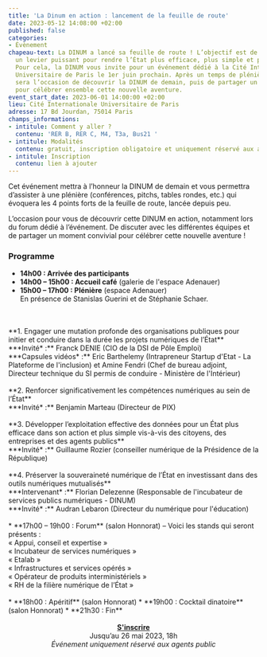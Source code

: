 ```yaml
---
title: 'La Dinum en action : lancement de la feuille de route'
date: 2023-05-12 14:08:00 +02:00
published: false
categories:
- Évènement
chapeau-text: La DINUM a lancé sa feuille de route ! L’objectif est de faire du numérique
  un levier puissant pour rendre l’État plus efficace, plus simple et plus souverain.
  Pour cela, la DINUM vous invite pour un événement dédié à la Cité Internationale
  Universitaire de Paris le 1er juin prochain. Après un temps de plénière, ce rendez-vous
  sera l’occasion de découvrir la DINUM de demain, puis de partager un moment convivial
  pour célébrer ensemble cette nouvelle aventure.
event_start_date: 2023-06-01 14:00:00 +02:00
lieu: Cité Internationale Universitaire de Paris
adresse: 17 Bd Jourdan, 75014 Paris
champs_informations:
- intitule: Comment y aller ?
  contenu: 'RER B, RER C, M4, T3a, Bus21 '
- intitule: Modalités
  contenu: gratuit, inscription obligatoire et uniquement réservé aux agents publics
- intitule: Inscription
  contenu: lien à ajouter
---
```


Cet événement mettra à l’honneur la DINUM de demain et vous permettra d’assister à une plénière (conférences, pitchs, tables rondes, etc.) qui évoquera les 4 points forts de la feuille de route, lancée depuis peu. 

L’occasion pour vous de découvrir cette DINUM en action, notamment lors du forum dédié à l’événement. De discuter avec les différentes équipes et de partager un moment convivial pour célébrer cette nouvelle aventure ! 

### Programme
* **14h00 : Arrivée des participants**
* **14h00 – 15h00 : Accueil café** (galerie de l'espace Adenauer)
* **15h00 – 17h00 : Plénière** (espace Adenauer)
  <br>En présence de Stanislas Guerini et de Stéphanie Schaer.
<br>
<br>**1. Engager une mutation profonde des organisations publiques pour initier et conduire dans la durée les projets numériques de l’État**
  <br>***Invité* :** Franck DENIE (CIO de la DSI de Pôle Emploi)
  <br>***Capsules vidéos* :** Eric Barthelemy (Intrapreneur Startup d'Etat - La Plateforme de l'inclusion) et Amine Fendri (Chef de bureau adjoint, Directeur technique du SI permis de conduire - Ministère de l'Intérieur)
<br>
<br>**2. Renforcer significativement les compétences numériques au sein de l’État**
  <br>***Invité* :** Benjamin Marteau (Directeur de PIX)
<br>
<br>**3. Développer l’exploitation effective des données pour un État plus efficace dans son action et plus simple vis-à-vis des citoyens, des entreprises et des agents publics**
  <br>***Invité* :** Guillaume Rozier (conseiller numérique de la Présidence de la République)
<br>
<br>**4. Préserver la souveraineté numérique de l’État en investissant dans des outils numériques mutualisés**
  <br>***Intervenant* :** Florian Delezenne (Responsable de l'incubateur de services publics numériques - DINUM)
  <br>***Invité* :** Audran Lebaron (Directeur du numérique pour l'éducation)
  <br>
  <br>
* **17h00 – 19h00 : Forum** (salon Honnorat) – Voici les stands qui seront présents :
  <br>« Appui, conseil et expertise »
  <br>« Incubateur de services numériques »
  <br>« Etalab »
  <br>« Infrastructures et services opérés »
  <br>« Opérateur de produits interministériels »
  <br>« RH de la filière numérique de l’État »
  <br>
  <br>
* **18h00 : Apéritif** (salon Honnorat)
* **19h00 : Cocktail dinatoire** (salon Honnorat)
* **21h30 : Fin**
<br>
<br>

<div align="center">
<a href="lien à ajouter" class="button"><b>S'inscrire</b></a>
<br>Jusqu’au 26 mai 2023, 18h
<br><i>Événement uniquement réservé aux agents public</i>
</div>
<br>
<br>
